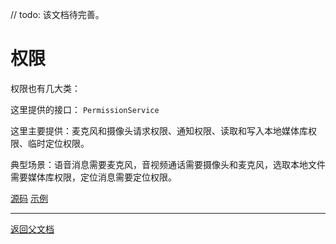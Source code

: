 // todo: 该文档待完善。

# 权限

权限也有几大类：

这里提供的接口： `PermissionService`

这里主要提供：麦克风和摄像头请求权限、通知权限、读取和写入本地媒体库权限、临时定位权限。

典型场景：语音消息需要麦克风，音视频通话需要摄像头和麦克风，选取本地文件需要媒体库权限，定位消息需要定位权限。

[源码](../../../packages/react-native-chat-uikit/src/services/PermissionService.tsx)
[示例](?)

---

[返回父文档](./uikit.md)
